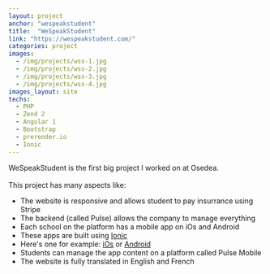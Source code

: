 ```yaml
---
layout: project
anchor: "wespeakstudent"
title:  "WeSpeakStudent"
link: "https://wespeakstudent.com/"
categories: project
images:
  - /img/projects/wss-1.jpg
  - /img/projects/wss-2.jpg
  - /img/projects/wss-3.jpg
  - /img/projects/wss-4.jpg
images_layout: site
techs:
  - PHP
  - Zend 2
  - Angular 1
  - Bootstrap
  - prerender.io
  - Ionic
---
```


<p>
    WeSpeakStudent is the first big project I worked on at Osedea.<br />
    <br />
    This project has many aspects like:
    <ul>
        <li>The website is responsive and allows student to pay insurrance using Stripe</li>
        <li>The backend (called Pulse) allows the company to manage everything</li>
        <li>Each school on the platform has a mobile app on iOs and Android</li>
        <li>These apps are built using <a href="http://ionicframework.com/">Ionic</a></li>
        <li>Here's one for example: <a href="https://itunes.apple.com/ca/app/cambrian-student-life/id906025355?mt=8">iOs</a> or <a href="https://play.google.com/store/apps/details?id=com.wespeakstudent.cambrian">Android</a></li>
        <li>Students can manage the app content on a platform called Pulse Mobile</li>
        <li>The website is fully translated in English and French</li>
    </ul>
</p>
